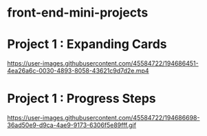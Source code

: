 # front-end-mini-projects

# Project 1 : Expanding Cards

https://user-images.githubusercontent.com/45584722/194686451-4ea26a6c-0030-4893-8058-43621c9d7d2e.mp4

# Project 1 : Progress Steps

https://user-images.githubusercontent.com/45584722/194686698-36ad50e9-d9ca-4ae9-9173-6306f5e89fff.gif
